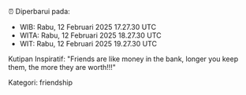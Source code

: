 ⏰ Diperbarui pada:
- WIB: Rabu, 12 Februari 2025 17.27.30 UTC
- WITA: Rabu, 12 Februari 2025 18.27.30 UTC
- WIT: Rabu, 12 Februari 2025 19.27.30 UTC

Kutipan Inspiratif:
"Friends are like money in the bank, longer you keep them, the more they are worth!!!"


Kategori: friendship

